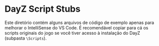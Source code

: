# DayZ Script Stubs

Este diretório contém alguns arquivos de código de exemplo apenas para
melhorar o IntelliSense do VS Code.
É recomendável copiar para cá os scripts originais do jogo se você tiver acesso
à instalação do DayZ (subpasta `\Scripts`).
